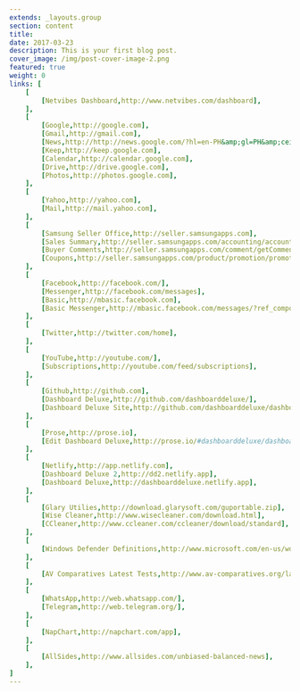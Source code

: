 ```yaml
---
extends: _layouts.group
section: content
title:
date: 2017-03-23
description: This is your first blog post.
cover_image: /img/post-cover-image-2.png
featured: true
weight: 0
links: [
    [
        [Netvibes Dashboard,http://www.netvibes.com/dashboard],
    ],
    [
        [Google,http://google.com],
        [Gmail,http://gmail.com],
        [News,http://http://news.google.com/?hl=en-PH&amp;gl=PH&amp;ceid=PH:en],
        [Keep,http://keep.google.com],
        [Calendar,http://calendar.google.com],
        [Drive,http://drive.google.com],
        [Photos,http://photos.google.com],
    ],
    [
        [Yahoo,http://yahoo.com],
        [Mail,http://mail.yahoo.com],
    ],
    [
        [Samsung Seller Office,http://seller.samsungapps.com],
        [Sales Summary,http://seller.samsungapps.com/accounting/accountingList.as],
        [Buyer Comments,http://seller.samsungapps.com/comment/getCommentList.as],
        [Coupons,http://seller.samsungapps.com/product/promotion/promotioncoupon.as],
    ],
    [
        [Facebook,http://facebook.com/],
        [Messenger,http://facebook.com/messages],
        [Basic,http://mbasic.facebook.com],
        [Basic Messenger,http://mbasic.facebook.com/messages/?ref_component=mbasic_home_header&amp;ref_page=%2Fwap%2Fhome.php&amp;refid=8],
    ],
    [
        [Twitter,http://twitter.com/home],
    ],
    [
        [YouTube,http://youtube.com/],
        [Subscriptions,http://youtube.com/feed/subscriptions],
    ],
    [
        [Github,http://github.com],
        [Dashboard Deluxe,http://github.com/dashboarddeluxe/],
        [Dashboard Deluxe Site,http://github.com/dashboarddeluxe/dashboarddeluxe.github.io],
    ],
    [
        [Prose,http://prose.io],
        [Edit Dashboard Deluxe,http://prose.io/#dashboarddeluxe/dashboarddeluxe.github.io/edit/master/index.md],
    ],
    [
        [Netlify,http://app.netlify.com],
        [Dashboard Deluxe 2,http://dd2.netlify.app],
        [Dashboard Deluxe,http://dashboarddeluxe.netlify.app],
    ],
    [
        [Glary Utilies,http://download.glarysoft.com/guportable.zip],
        [Wise Cleaner,http://www.wisecleaner.com/download.html],
        [CCleaner,http://www.ccleaner.com/ccleaner/download/standard],
    ],
    [
        [Windows Defender Definitions,http://www.microsoft.com/en-us/wdsi/definitions],
    ],
    [
        [AV Comparatives Latest Tests,http://www.av-comparatives.org/latest-tests/],
    ],
    [
        [WhatsApp,http://web.whatsapp.com/],
        [Telegram,http://web.telegram.org/],
    ],
    [
        [NapChart,http://napchart.com/app],
    ],
    [
        [AllSides,http://www.allsides.com/unbiased-balanced-news],
    ],
]
---
```


